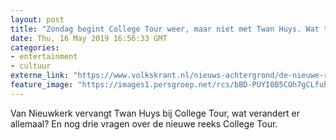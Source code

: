 ```yaml
---
layout: post
title: "Zondag begint College Tour weer, maar niet met Twan Huys. Wat te verwachten?"
date: Thu, 16 May 2019 16:56:33 GMT
categories: 
- entertainment 
- cultuur 
externe_link: "https://www.volkskrant.nl/nieuws-achtergrond/de-nieuwe-reeks-college-tour-met-matthijs-van-nieuwkerk-zonder-internationale-gasten~b0c07ab4/"
feature_image: "https://images1.persgroep.net/rcs/bBD-PUYI0B5COh7gCLfuhZOxsqk/diocontent/148519247/_crop/1118/0/3027/3030/_fill/320/320?appId=93a17a8fd81db0de025c8abd1cca1279&quality=0.85"
---
```


Van Nieuwkerk vervangt Twan Huys bij College Tour, wat verandert er allemaal? En nog drie vragen over de nieuwe reeks College Tour.
